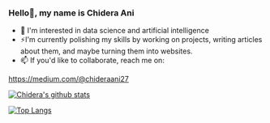### Hello👋, my name is Chidera Ani

- 🔭 I'm interested in data science and artificial intelligence
- :zap:I'm currently polishing my skills by working on projects, writing articles about them, and maybe turning them into websites.
- 📫 If you'd like to collaborate, reach me on:

https://medium.com/@chideraani27

[![Chidera's github stats](https://github-readme-stats.vercel.app/api?username=chideraani&count_private=true&show_icons=true&theme=radical&hide_rank=false)](https://github.com/anuraghazra/github-readme-stats)

[![Top Langs](https://github-readme-stats.vercel.app/api/top-langs/?username=chideraani)](https://github.com/anuraghazra/github-readme-stats)


<!-- <a target="_blank" href="https://github-readme-medium-recent-article.vercel.app/medium/@khuyentran1476/0"><img src="https://github-readme-medium-recent-article.vercel.app/medium/@khuyentran1476/0" alt="Recent Article 0">
  
  Change @khuyentran1476 with your username.  -->
